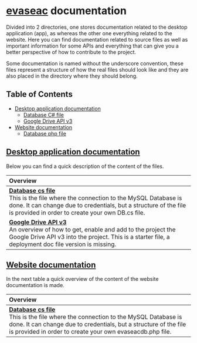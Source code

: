 # [evaseac](https://www.innovacioneduencb.ipn.mx/Evaseac/) documentation
Divided into 2 directories, one stores documentation related to the desktop application (app), as whereas the other one everything related to the website. Here you can find documentation related to source files as well as important information for some APIs and everything that can give you a better perspective of how to contribute to the project.

Some documentation is named without the underscore convention, these files represent a structure of how the real files should look like and they are also placed in the directory where they should belong.

## Table of Contents
- [Desktop application documentation](#desktop-application-documentation)
    - [Database C# file](#database-cs-file)
    - [Google Drive API v3](#google-Drive-API-v3)
- [Website documentation](#website-documentation)
    - [Database php file](#database-php-file)

## [Desktop application documentation](/docs/app/)
Below you can find a quick description of the content of the files.

| Overview |
|:---------|
| [**Database cs file**](/docs/app/DB.cs.md)<br>This is the file where the connection to the MySQL Database is done. It can change due to credentials, but a structure of the file is provided in order to create your own DB.cs file. |
| [**Google Drive API v3**](/docs/app/gd_api_v3.md)<br>An overview of how to get, enable and add to the project the Google Drive API v3 into the project. This is a starter file, a deployment doc file version is missing. |

## [Website documentation](/docs/web/)
In the next table a quick overview of the content of the website documentation is made.

| Overview |
|:---------|
| [**Database cs file**](/docs/web/evaseacdb.php.md)<br>This is the file where the connection to the MySQL Database is done. It can change due to credentials, but a structure of the file is provided in order to create your own evaseacdb.php file. |
